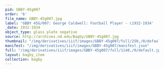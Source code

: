 ```yaml
---
pid: GBBY-45g007
order: '6'
file_name: GBBY-45g007.jpg
label: 'GBBY 45G/007: George Caldwell: Football Player - c1932-1934'
_date: 1932-1934
object_type: glass plate negative
source: http://archives.nd.edu/Bagby/GBBY-45g007.jpg
thumbnail: "/img/derivatives/iiif/images/GBBY-45g007/full/250,/0/default.jpg"
manifest: "/img/derivatives/iiif/images/GBBY-45g007/manifest.json"
full: "/img/derivatives/iiif/images/GBBY-45g007/full/1140,/0/default.jpg"
layout: bagby_item
collection: bagby
---
```

